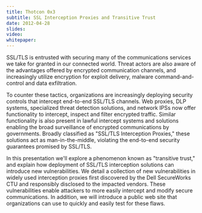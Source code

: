 ```yaml
---
title: Thotcon 0x3
subtitle: SSL Interception Proxies and Transitive Trust
date: 2012-04-28
slides: 
video: 
whitepaper: 
---
```


SSL/TLS is entrusted with securing many of the communications services we take for granted in our connected world. Threat actors are also aware of the advantages offered by encrypted communication channels, and increasingly utilize encryption for exploit delivery, malware command-and-control and data exfiltration.

To counter these tactics, organizations are increasingly deploying security controls that intercept end-to-end SSL/TLS channels. Web proxies, DLP systems, specialized threat detection solutions, and network IPSs now offer functionality to intercept, inspect and filter encrypted traffic. Similar functionality is also present in lawful intercept systems and solutions enabling the broad surveillance of encrypted communications by governments. Broadly classified as "SSL/TLS Interception Proxies," these solutions act as man-in-the-middle, violating the end-to-end security guarantees promised by SSL/TLS.

In this presentation we'll explore a phenomenon known as "transitive trust," and explain how deployment of SSL/TLS interception solutions can introduce new vulnerabilities. We detail a collection of new vulnerabilities in widely used interception proxies first discovered by the Dell SecureWorks CTU and responsibly disclosed to the impacted vendors. These vulnerabilities enable attackers to more easily intercept and modify secure communications. In addition, we will introduce a public web site that organizations can use to quickly and easily test for these flaws.